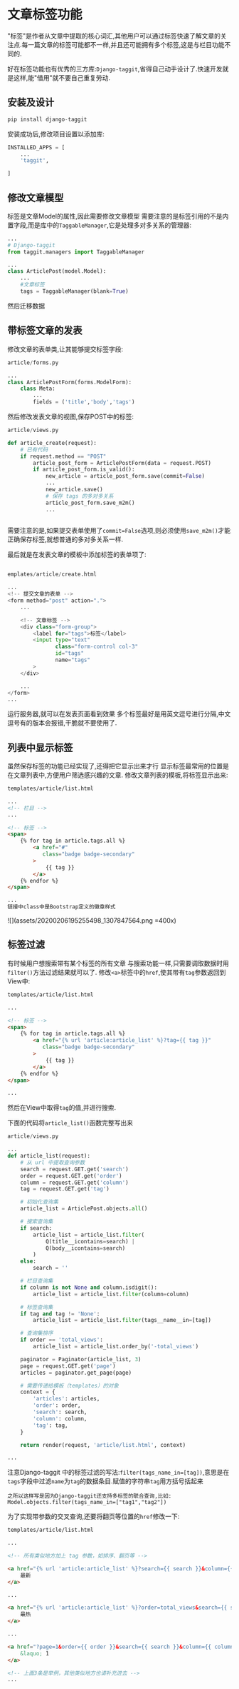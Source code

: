 # 文章标签功能

"标签"是作者从文章中提取的核心词汇,其他用户可以通过标签快速了解文章的关注点.每一篇文章的标签可能都不一样,并且还可能拥有多个标签,这是与栏目功能不同的.

好在标签功能也有优秀的三方库:`Django-taggit`,省得自己动手设计了.快速开发就是这样,能"借用"就不要自己重复劳动.

## 安装及设计

```python
pip install django-taggit
```

安装成功后,修改项目设置以添加库:

```python
INSTALLED_APPS = [
    ...
    'taggit',

]
```

## 修改文章模型
标签是文章Model的属性,因此需要修改文章模型
需要注意的是标签引用的不是内置字段,而是库中的`TaggableManager`,它是处理多对多关系的管理器:

```python
...
# Django-taggit
from taggit.managers import TaggableManager

...
class ArticlePost(model.Model):
    ...
    #文章标签
    tags = TaggableManager(blank=True)
```
然后迁移数据


## 带标签文章的发表

修改文章的表单类,让其能够提交标签字段:

```python
article/forms.py

...
class ArticlePostForm(forms.ModelForm):
    class Meta:
        ...
        fields = ('title','body','tags')

```
然后修改发表文章的视图,保存POST中的标签:

```python
article/views.py

def article_create(request):
    # 已有代码
    if request.method == "POST"
        article_post_form = ArticlePostForm(data = request.POST)
        if article_post_form.is_valid():
            new_article = article_post_form.save(commit=False)
            ...
            new_article.save()
            # 保存 tags 的多对多关系
            article_post_form.save_m2m()
            ...
            
```
需要注意的是,如果提交表单使用了`commit=False`选项,则必须使用`save_m2m()`才能正确保存标签,就想普通的多对多关系一样.

最后就是在发表文章的模板中添加标签的表单项了:

```python

emplates/article/create.html

...
<!-- 提交文章的表单 -->
<form method="post" action=".">
    ...

    <!-- 文章标签 -->
    <div class="form-group">
        <label for="tags">标签</label>
        <input type="text" 
               class="form-control col-3" 
               id="tags" 
               name="tags"
        >
    </div>

    ...
</form>
...
```
运行服务器,就可以在发表页面看到效果
多个标签最好是用英文逗号进行分隔,中文逗号有的版本会报错,干脆就不要使用了.

## 列表中显示标签
虽然保存标签的功能已经实现了,还得把它显示出来才行
显示标签最常用的位置是在文章列表中,方便用户筛选感兴趣的文章.
修改文章列表的模板,将标签显示出来:
```html
templates/article/list.html

...
<!-- 栏目 -->
...

<!-- 标签 -->
<span>
    {% for tag in article.tags.all %}
        <a href="#"
           class="badge badge-secondary" 
        >
            {{ tag }}
        </a>
    {% endfor %}
</span>

...
链接中class中是Bootstrap定义的徽章样式

```
![](assets/20200206195255498_1307847564.png =400x)

## 标签过滤
有时候用户想搜索带有某个标签的所有文章
与搜索功能一样,只需要调取数据时用`filter()`方法过滤结果就可以了.
修改`<a>`标签中的`href`,使其带有`tag`参数返回到View中:
```html
templates/article/list.html

...

<!-- 标签 -->
<span>
    {% for tag in article.tags.all %}
        <a href="{% url 'article:article_list' %}?tag={{ tag }}"
           class="badge badge-secondary" 
        >
            {{ tag }}
        </a>
    {% endfor %}
</span>

...
```
然后在View中取得`tag`的值,并进行搜索.

下面的代码将`article_list()`函数完整写出来
```python
article/views.py

...
def article_list(request):
    # 从 url 中提取查询参数
    search = request.GET.get('search')
    order = request.GET.get('order')
    column = request.GET.get('column')
    tag = request.GET.get('tag')

    # 初始化查询集
    article_list = ArticlePost.objects.all()

    # 搜索查询集
    if search:
        article_list = article_list.filter(
            Q(title__icontains=search) |
            Q(body__icontains=search)
        )
    else:
        search = ''

    # 栏目查询集
    if column is not None and column.isdigit():
        article_list = article_list.filter(column=column)

    # 标签查询集
    if tag and tag != 'None':
        article_list = article_list.filter(tags__name__in=[tag])

    # 查询集排序
    if order == 'total_views':
        article_list = article_list.order_by('-total_views')

    paginator = Paginator(article_list, 3)
    page = request.GET.get('page')
    articles = paginator.get_page(page)

    # 需要传递给模板（templates）的对象
    context = {
        'articles': articles,
        'order': order,
        'search': search,
        'column': column,
        'tag': tag,
    }

    return render(request, 'article/list.html', context)

...

```
注意Django-taggit 中的标签过滤的写法:`filter(tags_name_in=[tag])`,意思是在`tags`字段中过滤`name`为`tag`的数据条目.赋值的字符串`tag`用方括号括起来

```
之所以这样写是因为Django-taggit还支持多标签的联合查询,比如:
Model.objects.filter(tags_name_in=["tag1","tag2"])
```

为了实现带参数的交叉查询,还要将翻页等位置的`href`修改一下:
```html
templates/article/list.html

...

<!-- 所有类似地方加上 tag 参数，如排序、翻页等 -->

<a href="{% url 'article:article_list' %}?search={{ search }}&column={{ column }}&tag={{ tag }}">
    最新
</a>

...

<a href="{% url 'article:article_list' %}?order=total_views&search={{ search }}&column={{ column }}&tag={{ tag }}">
    最热
</a>

...

<a href="?page=1&order={{ order }}&search={{ search }}&column={{ column }}&tag={{ tag }}" class="btn btn-success">
    &laquo; 1
</a>

<!-- 上面3条是举例，其他类似地方也请补充进去 -->
...

```






